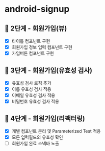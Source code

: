 # android-signup

## 🚀 2단계 - 회원가입(뷰)

- [x] 타이틀 컴포넌트 구현
- [x] 회원가입 정보 입력 컴포넌트 구현
- [x] 가입버튼 컴포넌트 구현

## 🚀 3단계 - 회원가입(유효성 검사)

- [x] 유효성 검사 로직 추가
- [x] 이름 유효성 검사 적용
- [x] 이메일 유효성 검사 적용
- [x] 비밀번호 유효성 검사 적용

## 🚀 4단계 - 회원가입(리팩터링)

- [x] 개별 컴포넌트 분리 및 Parameterized Test 적용
- [x] 모든 입력필드의 유효성 확인
- [ ] 회원가입 완료 스낵바 노출
